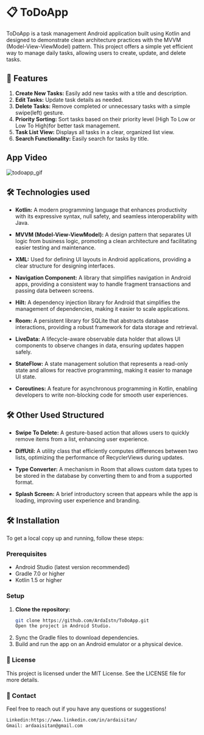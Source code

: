 # 📋 ToDoApp

ToDoApp is a task management Android application built using Kotlin and designed to demonstrate clean architecture practices with the MVVM (Model-View-ViewModel) pattern. This project offers a simple yet efficient way to manage daily tasks, allowing users to create, update, and delete tasks.

## 🚀 Features
1. **Create New Tasks:** Easily add new tasks with a title and description.
2. **Edit Tasks:** Update task details as needed.
3. **Delete Tasks:** Remove completed or unnecessary tasks with a simple swipe(left) gesture.
4. **Priority Sorting:** Sort tasks based on their priority level (High To Low or Low To High)for better task management.
5. **Task List View:** Displays all tasks in a clear, organized list view.
6. **Search Functionality:** Easily search for tasks by title.


## App Video
![todoapp_gif](https://github.com/user-attachments/assets/b50d629b-6ee6-429a-9d6c-375a0fa5f73d)


## 🛠️ Technologies used
- **Kotlin:** A modern programming language that enhances productivity with its expressive syntax, null safety, and seamless interoperability with Java.

- **MVVM (Model-View-ViewModel):** A design pattern that separates UI logic from business logic, promoting a clean architecture and facilitating easier testing and maintenance.

- **XML:** Used for defining UI layouts in Android applications, providing a clear structure for designing interfaces.

- **Navigation Component:** A library that simplifies navigation in Android apps, providing a consistent way to handle fragment transactions and passing data between screens.

- **Hilt:** A dependency injection library for Android that simplifies the management of dependencies, making it easier to scale applications.

- **Room:** A persistent library for SQLite that abstracts database interactions, providing a robust framework for data storage and retrieval.

- **LiveData:** A lifecycle-aware observable data holder that allows UI components to observe changes in data, ensuring updates happen safely.

- **StateFlow:** A state management solution that represents a read-only state and allows for reactive programming, making it easier to manage UI state.
  
- **Coroutines:** A feature for asynchronous programming in Kotlin, enabling developers to write non-blocking code for smooth user experiences.

## 🛠️ Other Used Structured 

- **Swipe To Delete:** A gesture-based action that allows users to quickly remove items from a list, enhancing user experience.

- **DiffUtil:** A utility class that efficiently computes differences between two lists, optimizing the performance of RecyclerViews during updates.

- **Type Converter:** A mechanism in Room that allows custom data types to be stored in the database by converting them to and from a supported format.

- **Splash Screen:** A brief introductory screen that appears while the app is loading, improving user experience and branding.

## 🛠️ Installation
To get a local copy up and running, follow these steps:

### Prerequisites
- Android Studio (latest version recommended)
- Gradle 7.0 or higher
- Kotlin 1.5 or higher

### Setup
1. **Clone the repository:**
   ```bash
   git clone https://github.com/ArdaIstn/ToDoApp.git
   Open the project in Android Studio.
2. Sync the Gradle files to download dependencies.
3. Build and run the app on an Android emulator or a physical device.

### 🔖  License
This project is licensed under the MIT License. See the LICENSE file for more details.

### 📧  Contact
Feel free to reach out if you have any questions or suggestions!

```bash
Linkedin:https://www.linkedin.com/in/ardaisitan/
Gmail: ardaaisitan@gmail.com



